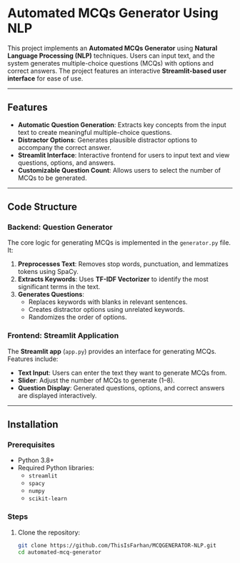 # Automated MCQs Generator Using NLP  

This project implements an **Automated MCQs Generator** using **Natural Language Processing (NLP)** techniques. Users can input text, and the system generates multiple-choice questions (MCQs) with options and correct answers. The project features an interactive **Streamlit-based user interface** for ease of use.  

---

## Features  

- **Automatic Question Generation**: Extracts key concepts from the input text to create meaningful multiple-choice questions.  
- **Distractor Options**: Generates plausible distractor options to accompany the correct answer.  
- **Streamlit Interface**: Interactive frontend for users to input text and view questions, options, and answers.  
- **Customizable Question Count**: Allows users to select the number of MCQs to be generated.  

---

## Code Structure  

### Backend: Question Generator  

The core logic for generating MCQs is implemented in the `generator.py` file. It:  
1. **Preprocesses Text**: Removes stop words, punctuation, and lemmatizes tokens using SpaCy.  
2. **Extracts Keywords**: Uses **TF-IDF Vectorizer** to identify the most significant terms in the text.  
3. **Generates Questions**:  
   - Replaces keywords with blanks in relevant sentences.  
   - Creates distractor options using unrelated keywords.  
   - Randomizes the order of options.  

### Frontend: Streamlit Application  

The **Streamlit app** (`app.py`) provides an interface for generating MCQs. Features include:  
- **Text Input**: Users can enter the text they want to generate MCQs from.  
- **Slider**: Adjust the number of MCQs to generate (1–8).  
- **Question Display**: Generated questions, options, and correct answers are displayed interactively.  

---

## Installation  

### Prerequisites  

- Python 3.8+  
- Required Python libraries:  
  - `streamlit`  
  - `spacy`  
  - `numpy`  
  - `scikit-learn`  

### Steps  

1. Clone the repository:  
   ```bash
   git clone https://github.com/ThisIsFarhan/MCQGENERATOR-NLP.git
   cd automated-mcq-generator
